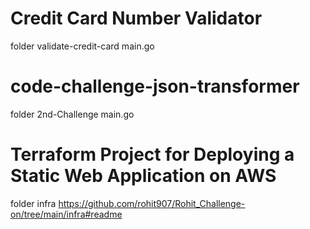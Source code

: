 # Credit Card Number Validator

folder validate-credit-card
main.go


# code-challenge-json-transformer

folder 2nd-Challenge
main.go


# Terraform Project for Deploying a Static Web Application on AWS

folder  infra
https://github.com/rohit907/Rohit_Challenge-on/tree/main/infra#readme